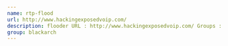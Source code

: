 ```yaml
---
name: rtp-flood
url: http://www.hackingexposedvoip.com/
description: flooder URL : http://www.hackingexposedvoip.com/ Groups : blackarch blackarch-voip
group: blackarch
---
```

